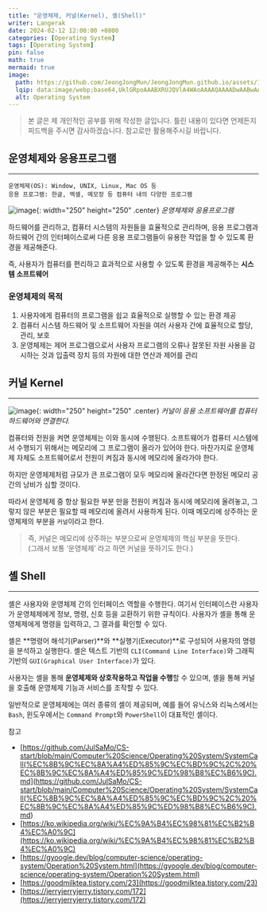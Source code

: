 ```yaml
---
title: "운영체제, 커널(Kernel), 셸(Shell)"
writer: Langerak
date: 2024-02-12 12:00:00 +0800
categories: [Operating System]
tags: [Operating System]
pin: false
math: true
mermaid: true
image:
  path: https://github.com/JeongJongMun/JeongJongMun.github.io/assets/101979073/2ccedd3a-2fce-4108-b88b-d5694e98d719
  lqip: data:image/webp;base64,UklGRpoAAABXRUJQVlA4WAoAAAAQAAAADwAABwAAQUxQSDIAAAARL0AmbZurmr57yyIiqE8oiG0bejIYEQTgqiDA9vqnsUSI6H+oAERp2HZ65qP/VIAWAFZQOCBCAAAA8AEAnQEqEAAIAAVAfCWkAALp8sF8rgRgAP7o9FDvMCkMde9PK7euH5M1m6VWoDXf2FkP3BqV0ZYbO6NA/VFIAAAA
  alt: Operating System
---
```


> 본 글은 제 개인적인 공부를 위해 작성한 글입니다. 틀린 내용이 있다면 언제든지 피드백을 주시면 감사하겠습니다. 참고로만 활용해주시길 바랍니다.

## 운영체제와 응용프로그램

---

```
운영체제(OS): Window, UNIX, Linux, Mac OS 등
응용 프로그램: 한글, 엑셀, 메모장 등 컴퓨터 내의 다양한 프로그램
```
![image](https://github.com/JeongJongMun/JeongJongMun.github.io/assets/101979073/aa017608-3966-46d3-8669-3bfe1430eaf1){: width="250" height="250" .center}
_운영체제와 응용프로그램_

하드웨어를 관리하고, 컴퓨터 시스템의 자원들을 효율적으로 관리하며, 응용 프로그램과 하드웨어 간의 인터페이스로써 다른 응용 프로그램들이 유용한 작업을 할 수 있도록 환경을 제공해준다.

즉, 사용자가 컴퓨터를 편리하고 효과적으로 사용할 수 있도록 환경을 제공해주는 **시스템 소프트웨어**

### 운영체제의 목적

1. 사용자에게 컴퓨터의 프로그램을 쉽고 효율적으로 실행할 수 있는 환경 제공
2. 컴퓨터 시스템 하드웨어 및 소프트웨어 자원을 여러 사용자 간에 효율적으로 할당, 관리, 보호
3. 운영체제는 제어 프로그램으로서 사용자 프로그램의 오류나 잘못된 자원 사용을 감시하는 것과 입출력 장치 등의 자원에 대한 연산과 제어를 관리

## 커널 Kernel

---

![image](https://github.com/JeongJongMun/JeongJongMun.github.io/assets/101979073/6fffe91c-e8ae-4dbc-96e8-b6817fda60f0){: width="250" height="250" .center}
_커널이 응용 소프트웨어를 컴퓨터 하드웨어와 연결한다._

컴퓨터와 전원을 켜면 운영체제는 이와 동시에 수행된다. 소프트웨어가 컴퓨터 시스템에서 수행되기 위해서는 메모리에 그 프로그램이 올라가 있어야 한다. 마찬가지로 운영체제 자체도 소프트웨어로서 전원이 켜짐과 동시에 메모리에 올라가야 한다.

하지만 운영체제처럼 규모가 큰 프로그램이 모두 메모리에 올라간다면 한정된 메모리 공간의 낭비가 심할 것이다.

따라서 운영체제 중 항상 필요한 부분 만을 전원이 켜짐과 동시에 메모리에 올려놓고, 그렇지 않은 부분은 필요할 때 메모리에 올려서 사용하게 된다. 이때 메모리에 상주하는 운영체제의 부분을 `커널`이라고 한다.

> 즉, 커널은 메모리에 상주하는 부분으로써 운영체제의 핵심 부분을 뜻한다.   
> (그래서 보통 ‘운영체제’ 라고 하면 커널을 뜻하기도 한다.)

## 셸 Shell

---

셸은 사용자와 운영체제 간의 인터페이스 역할을 수행한다. 여기서 인터페이스란 사용자가 운영체제에게 정보, 명령, 신호 등을 교환하기 위한 규칙이다. 사용자가 셸을 통해 운영체제에게 명령을 입력하고, 그 결과를 확인할 수 있다.

셸은 **명령어 해석기(Parser)**와 **실행기(Executor)**로 구성되어 사용자의 명령을 분석하고 실행한다. 셸은 텍스트 기반의 `CLI(Command Line Interface)`와 그래픽 기반의 `GUI(Graphical User Interface)`가 있다.

사용자는 셸을 통해 **운영체제와 상호작용하고 작업을 수행**할 수 있으며, 셸을 통해 커널을 호출해 운영체제 기능과 서비스를 조작할 수 있다.

일반적으로 운영체제에는 여러 종류의 셸이 제공되며, 예를 들어 유닉스와 리눅스에서는 `Bash`, 윈도우에서는 `Command Prompt`와 `PowerShell`이 대표적인 셸이다.

참고

- [https://github.com/JulSaMo/CS-start/blob/main/Computer%20Science/Operating%20System/SystemCall(%EC%8B%9C%EC%8A%A4%ED%85%9C%EC%BD%9C%2C%20%EC%8B%9C%EC%8A%A4%ED%85%9C%ED%98%B8%EC%B6%9C).md](<https://github.com/JulSaMo/CS-start/blob/main/Computer%20Science/Operating%20System/SystemCall(%EC%8B%9C%EC%8A%A4%ED%85%9C%EC%BD%9C%2C%20%EC%8B%9C%EC%8A%A4%ED%85%9C%ED%98%B8%EC%B6%9C).md>)
- [https://ko.wikipedia.org/wiki/%EC%9A%B4%EC%98%81%EC%B2%B4%EC%A0%9C](https://ko.wikipedia.org/wiki/%EC%9A%B4%EC%98%81%EC%B2%B4%EC%A0%9C)
- [https://gyoogle.dev/blog/computer-science/operating-system/Operation%20System.html](https://gyoogle.dev/blog/computer-science/operating-system/Operation%20System.html)
- [https://goodmilktea.tistory.com/23](https://goodmilktea.tistory.com/23)
- [https://jerryjerryjerry.tistory.com/172](https://jerryjerryjerry.tistory.com/172)

